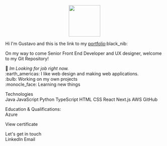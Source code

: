 <div id="header" align="center">
  <img src="https://media.giphy.com/media/QssGEmpkyEOhBCb7e1/giphy.gif" width="100"/>
</div>
<p>Hi I'm Gustavo and this is the link to my <a href ="https://gjordanrad.x10.bz/">portfolio</a>:black_nib:</p>

<p>On my way to come Senior Front End Developer and UX designer, welcome to my Git Repository!</p>

<p>🌟 <em>Im Looking for job right now.</em></br>
:earth_americas: I like web design and making web applications.</br>
:bulb: Working on my own projects</br>
:monocle_face: Learning new things</p>


<p>Technologies</br>
Java JavaScript Python TypeScript HTML CSS React Next.js AWS GitHub</p>

<p>Education & Qualifications:</br>
Azure</p>

<p>View certificate</p>

<p>Let's get in touch</br>
LinkedIn Email</p>
